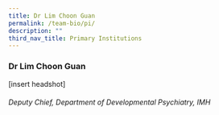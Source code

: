 ```yaml
---
title: Dr Lim Choon Guan
permalink: /team-bio/pi/
description: ""
third_nav_title: Primary Institutions
---
```

### Dr Lim Choon Guan
[insert headshot]
###### Deputy Chief, Department of Developmental Psychiatry, IMH
